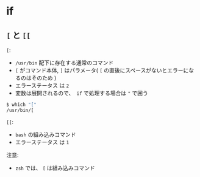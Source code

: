 # if


## `[` と `[[`

`[`:

- `/usr/bin` 配下に存在する通常のコマンド
- `[` がコマンド本体, `]` はパラメータ( `[` の直後にスペースがないとエラーになるのはそのため )
- エラーステータス は `2`
- 変数は展開されるので、　`if` で処理する場合は `"` で囲う

~~~bash
$ which "["
/usr/bin/[
~~~


`[[`:

- `bash` の組み込みコマンド
- エラーステータス は `1`


注意:

- `zsh` では、 `[` は組み込みコマンド
